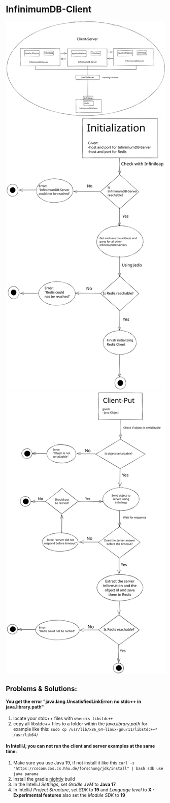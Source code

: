 # InfinimumDB-Client

![Alt text](./documentation/images/Overview.svg)
![Alt text](./documentation/images/Initialization.svg)
![Alt text](./documentation/images/Put.svg)

## Problems & Solutions:

#### You get the error "java.lang.UnsatisfiedLinkError: no stdc++ in java.library.path"

1. locate your stdc++ files with ```whereis libstdc++```
2. copy all libstdc++ files to a folder within the *java.library.path* for example like
   this: ```sudo cp /usr/lib/x86_64-linux-gnu/11/libstdc++* /usr/lib64/```

#### In IntelliJ, you can not run the client and server examples at the same time:

1. Make sure you use Java 19, if not install it like
   this ```curl -s "https://coconucos.cs.hhu.de/forschung/jdk/install" | bash sdk use java panama```
2. Install the gradle [nightly](https://gradle.org/nightly/) build
3. In the IntelliJ *Settings*, set *Gradle JVM* to **Java 17**
4. In IntelliJ *Project Structure*, set *SDK* to **19** and *Language level* to **X - Experimental features** also set
   the *Module SDK* to **19**
